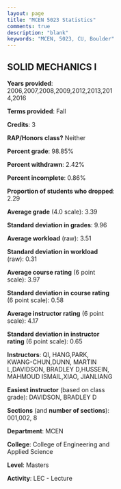 ```yaml
---
layout: page
title: "MCEN 5023 Statistics"
comments: true
description: "blank"
keywords: "MCEN, 5023, CU, Boulder"
--- 
```

<head>
<script src="https://ajax.googleapis.com/ajax/libs/jquery/2.1.3/jquery.min.js"></script>
<script src="https://dl.dropboxusercontent.com/s/pc42nxpaw1ea4o9/highcharts.js?dl=0"></script>
<!-- <script src="../assets/js/highcharts.js"></script> -->
<style type="text/css">@font-face {
	font-family: "Bebas Neue";
	src: url(https://www.filehosting.org/file/details/544349/BebasNeue%20Regular.otf) format("opentype");
	}
	h1.Bebas { 
		font-family: "Bebas Neue", Verdana, Tahoma;
	}
</style>
</head>
<body>
	<div id="container" style="float: right; width: 45%; height: 88%; margin-left: 2.5%; margin-right: 2.5%;"></div>
	<script language="JavaScript">
		$(document).ready(function() {
		var chart = {type: 'column'};
		var title = {text: 'Grade Distribution'};
		var xAxis = {categories: ['A','B','C','D','F'],crosshair: true};
		var yAxis = {min: 0,title: {text: 'Percentage'}};
		var tooltip = {headerFormat: '<center><b><span style="font-size:20px">{point.key}</span></b></center>',
		               pointFormat: '<td style="padding:0"><b>{point.y:.1f}%</b></td>',
		               footerFormat: '</table>',shared: true,useHTML: true};
		var plotOptions = {column: {pointPadding: 0.0,borderWidth: 0}};  
		var credits = {enabled: false};var series= [{name: 'Percent',data: [44.93,48.99,5.74,0.34,0.0,]}];
		var json = {};
		json.chart = chart;
		json.title = title;
		json.tooltip = tooltip;
		json.xAxis = xAxis;
		json.yAxis = yAxis;  
		json.series = series;
		json.plotOptions = plotOptions;  
		json.credits = credits;
		$('#container').highcharts(json);
	});
	</script>
</body>
			   
## SOLID MECHANICS I

**Years provided**: 2006,2007,2008,2009,2012,2013,2014,2016

**Terms provided**: Fall

**Credits**: 3

**RAP/Honors class?** Neither

**Percent grade**: 98.85%

**Percent withdrawn**: 2.42%

**Percent incomplete**: 0.86%

**Proportion of students who dropped**: 2.29

**Average grade** (4.0 scale): 3.39

**Standard deviation in grades**: 9.96

**Average workload** (raw): 3.51

**Standard deviation in workload** (raw): 0.31

**Average course rating** (6 point scale): 3.97

**Standard deviation in course rating** (6 point scale): 0.58

**Average instructor rating** (6 point scale): 4.17

**Standard deviation in instructor rating** (6 point scale): 0.65

**Instructors**: QI, HANG,PARK, KWANG-CHUN,DUNN, MARTIN L,DAVIDSON, BRADLEY D,HUSSEIN, MAHMOUD ISMAIL,XIAO, JIANLIANG

**Easiest instructor** (based on class grade): DAVIDSON, BRADLEY D

**Sections** (and **number of sections**): 001,002, 8

**Department**: MCEN

**College**: College of Engineering and Applied Science

**Level**: Masters

**Activity**: LEC - Lecture